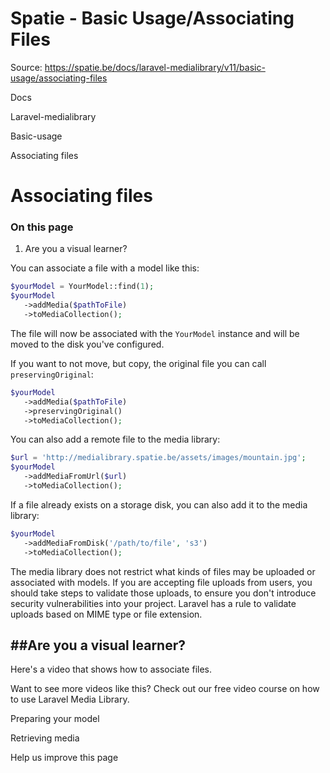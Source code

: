 # Spatie - Basic Usage/Associating Files

Source: https://spatie.be/docs/laravel-medialibrary/v11/basic-usage/associating-files

Docs

Laravel-medialibrary

Basic-usage

Associating files

Associating files
=================

### On this page

1. Are you a visual learner?

You can associate a file with a model like this:

```php
$yourModel = YourModel::find(1);
$yourModel
   ->addMedia($pathToFile)
   ->toMediaCollection();

```
The file will now be associated with the `YourModel` instance and will be moved to the disk you've configured.

If you want to not move, but copy, the original file you can call `preservingOriginal`:

```php
$yourModel
   ->addMedia($pathToFile)
   ->preservingOriginal()
   ->toMediaCollection();

```
You can also add a remote file to the media library:

```php
$url = 'http://medialibrary.spatie.be/assets/images/mountain.jpg';
$yourModel
   ->addMediaFromUrl($url)
   ->toMediaCollection();

```
If a file already exists on a storage disk, you can also add it to the media library:

```php
$yourModel
   ->addMediaFromDisk('/path/to/file', 's3')
   ->toMediaCollection();

```
The media library does not restrict what kinds of files may be uploaded or associated with models. If you are accepting file uploads from users, you should take steps to validate those uploads, to ensure you don't introduce security vulnerabilities into your project. Laravel has a rule to validate uploads based on MIME type or file extension.

##Are you a visual learner?
---------------------------

Here's a video that shows how to associate files.

Want to see more videos like this? Check out our free video course on how to use Laravel Media Library.

Preparing your model

Retrieving media

Help us improve this page